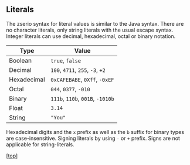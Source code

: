 ## Literals

The zserio syntax for literal values is similar to the Java syntax. There are no character literals, only
string literals with the usual escape syntax. Integer literals can use decimal, hexadecimal, octal or
binary notation.

Type        | Value
----------- | --------------------------------
Boolean     | `true`, `false`
Decimal     | `100`, `4711`, `255`, `-3`, `+2`
Hexadecimal | `0xCAFEBABE`, `0Xff`, `-0xEF`
Octal       | `044`, `0377`, `-010`
Binary      | `111b`, `110b`, `001B`, `-1010b`
Float       | `3.14`
String      | `"You"`

Hexadecimal digits and the `x` prefix as well as the `b` suffix for binary types are case-insensitive.
Signing literals by using `-` or `+` prefix. Signs are not applicable for string-literals.

[[top]](ZserioLanguageOverview.md#language-guide)
